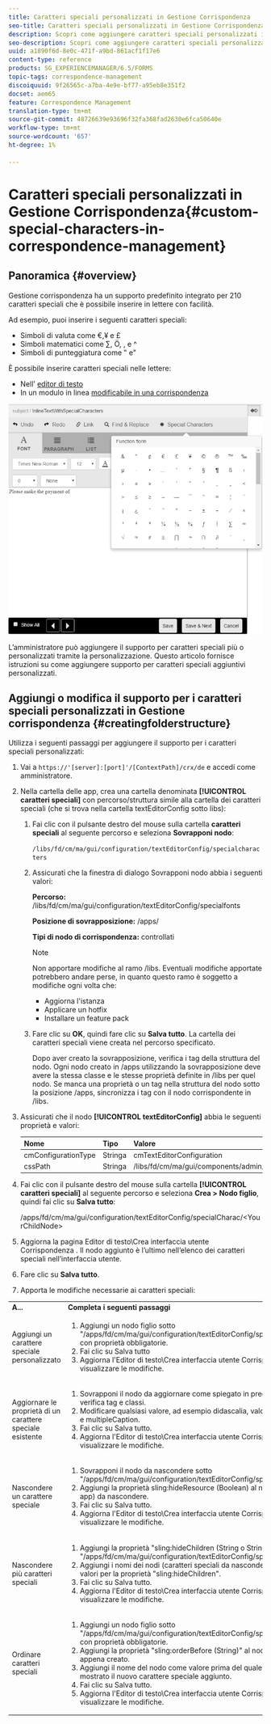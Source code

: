 ```yaml
---
title: Caratteri speciali personalizzati in Gestione Corrispondenza
seo-title: Caratteri speciali personalizzati in Gestione Corrispondenza
description: Scopri come aggiungere caratteri speciali personalizzati in Gestione della corrispondenza.
seo-description: Scopri come aggiungere caratteri speciali personalizzati in Gestione della corrispondenza.
uuid: a1890f6d-8e0c-471f-a9bd-861acf1f17e6
content-type: reference
products: SG_EXPERIENCEMANAGER/6.5/FORMS
topic-tags: correspondence-management
discoiquuid: 9f26565c-a7ba-4e9e-bf77-a95eb8e351f2
docset: aem65
feature: Correspondence Management
translation-type: tm+mt
source-git-commit: 48726639e93696f32fa368fad2630e6fca50640e
workflow-type: tm+mt
source-wordcount: '657'
ht-degree: 1%

---
```



# Caratteri speciali personalizzati in Gestione Corrispondenza{#custom-special-characters-in-correspondence-management}

## Panoramica {#overview}

Gestione corrispondenza ha un supporto predefinito integrato per 210 caratteri speciali che è possibile inserire in lettere con facilità.

Ad esempio, puoi inserire i seguenti caratteri speciali:

* Simboli di valuta come €,¥ e £
* Simboli matematici come ∑, Ö, , e ^
* Simboli di punteggiatura come ‟ e&quot;

È possibile inserire caratteri speciali nelle lettere:

* Nell’ [editor di testo](/help/forms/using/document-fragments.md#createtext)
* In un modulo in linea [modificabile in una corrispondenza](../../forms/using/create-correspondence.md#managecontent)

![specialtisinlinemodule](assets/specialcharactersinlinemodule.png)

L’amministratore può aggiungere il supporto per caratteri speciali più o personalizzati tramite la personalizzazione. Questo articolo fornisce istruzioni su come aggiungere supporto per caratteri speciali aggiuntivi personalizzati.

## Aggiungi o modifica il supporto per i caratteri speciali personalizzati in Gestione corrispondenza {#creatingfolderstructure}

Utilizza i seguenti passaggi per aggiungere il supporto per i caratteri speciali personalizzati:

1. Vai a `https://'[server]:[port]'/[ContextPath]/crx/de` e accedi come amministratore.
1. Nella cartella delle app, crea una cartella denominata **[!UICONTROL caratteri speciali]** con percorso/struttura simile alla cartella dei caratteri speciali (che si trova nella cartella textEditorConfig sotto libs):

   1. Fai clic con il pulsante destro del mouse sulla cartella **caratteri speciali** al seguente percorso e seleziona **Sovrapponi nodo**:

      `/libs/fd/cm/ma/gui/configuration/textEditorConfig/specialcharacters`

   1. Assicurati che la finestra di dialogo Sovrapponi nodo abbia i seguenti valori:

      **Percorso:** /libs/fd/cm/ma/gui/configuration/textEditorConfig/specialfonts

      **Posizione di sovrapposizione:** /apps/

      **Tipi di nodo di corrispondenza:** controllati

      >[!NOTE]
      >
      >Non apportare modifiche al ramo /libs. Eventuali modifiche apportate potrebbero andare perse, in quanto questo ramo è soggetto a modifiche ogni volta che:
      >
      >
      >
      >    * Aggiorna l&#39;istanza
      >    * Applicare un hotfix
      >    * Installare un feature pack


   1. Fare clic su **OK**, quindi fare clic su **Salva tutto**. La cartella dei caratteri speciali viene creata nel percorso specificato.

      Dopo aver creato la sovrapposizione, verifica i tag della struttura del nodo. Ogni nodo creato in /apps utilizzando la sovrapposizione deve avere la stessa classe e le stesse proprietà definite in /libs per quel nodo. Se manca una proprietà o un tag nella struttura del nodo sotto la posizione /apps, sincronizza i tag con il nodo corrispondente in /libs.



1. Assicurati che il nodo **[!UICONTROL textEditorConfig]** abbia le seguenti proprietà e valori:

   | Nome | Tipo | Valore |
   |---|---|---|
   | cmConfigurationType | Stringa | cmTextEditorConfiguration |
   | cssPath | Stringa | /libs/fd/cm/ma/gui/components/admin/createasset/textcontrol/clientlibs/textcontrol |

1. Fai clic con il pulsante destro del mouse sulla cartella **[!UICONTROL caratteri speciali]** al seguente percorso e seleziona **Crea > Nodo figlio**, quindi fai clic su **Salva tutto**:

   /apps/fd/cm/ma/gui/configuration/textEditorConfig/specialCharac/&lt;YourChildNode>

1. Aggiorna la pagina Editor di testo\Crea interfaccia utente Corrispondenza . Il nodo aggiunto è l’ultimo nell’elenco dei caratteri speciali nell’interfaccia utente.
1. Fare clic su **Salva tutto**.
1. Apporta le modifiche necessarie ai caratteri speciali:

<table>
 <tbody>
  <tr>
   <td><strong>A...</strong></td>
   <td><strong>Completa i seguenti passaggi</strong></td>
  </tr>
  <tr>
   <td>Aggiungi un carattere speciale personalizzato</td>
   <td>
    <ol>
     <li>Aggiungi un nodo figlio sotto "/apps/fd/cm/ma/gui/configuration/textEditorConfig/specialCharac" con proprietà obbligatorie.</li>
     <li>Fai clic su Salva tutto</li>
     <li>Aggiorna l'Editor di testo\Crea interfaccia utente Corrispondenza per visualizzare le modifiche.</li>
    </ol> </td>
  </tr>
  <tr>
   <td>Aggiornare le proprietà di un carattere speciale esistente</td>
   <td>
    <ol>
     <li>Sovrapponi il nodo da aggiornare come spiegato in precedenza e verifica tag e classi.</li>
     <li>Modificare qualsiasi valore, ad esempio didascalia, valore, endValue e multipleCaption. </li>
     <li>Fai clic su Salva tutto. </li>
     <li>Aggiorna l'Editor di testo\Crea interfaccia utente Corrispondenza per visualizzare le modifiche.</li>
    </ol> </td>
  </tr>
  <tr>
   <td>Nascondere un carattere speciale</td>
   <td>
    <ol>
     <li>Sovrapponi il nodo da nascondere sotto "/apps/fd/cm/ma/gui/configuration/textEditorConfig/specialCharac"</li>
     <li>Aggiungi la proprietà sling:hideResource (Boolean) al nodo (sotto le app) da nascondere. </li>
     <li>Fai clic su Salva tutto. </li>
     <li>Aggiorna l'Editor di testo\Crea interfaccia utente Corrispondenza per visualizzare le modifiche.<br /> </li>
    </ol> </td>
  </tr>
  <tr>
   <td>Nascondere più caratteri speciali</td>
   <td>
    <ol>
     <li>Aggiungi la proprietà "sling:hideChildren (String o String[])" a "/apps/fd/cm/ma/gui/configuration/textEditorConfig/specialCharac". </li>
     <li>Aggiungi i nomi dei nodi (caratteri speciali da nascondere) come valori per la proprietà "sling:hideChildren". </li>
     <li>Fai clic su Salva tutto. </li>
     <li>Aggiorna l'Editor di testo\Crea interfaccia utente Corrispondenza per visualizzare le modifiche.<br /> </li>
    </ol> </td>
  </tr>
  <tr>
   <td>Ordinare caratteri speciali</td>
   <td>
    <ol>
     <li>Aggiungi un nodo figlio sotto "/apps/fd/cm/ma/gui/configuration/textEditorConfig/specialCharac" con proprietà obbligatorie. </li>
     <li>Aggiungi la proprietà "sling:orderBefore (String)" al nodo figlio appena creato. </li>
     <li>Aggiungi il nome del nodo come valore prima del quale verrà mostrato il nuovo carattere speciale aggiunto. </li>
     <li>Fai clic su Salva tutto. </li>
     <li>Aggiorna l'Editor di testo\Crea interfaccia utente Corrispondenza per visualizzare le modifiche.<br /> </li>
    </ol> </td>
  </tr>
 </tbody>
</table>

